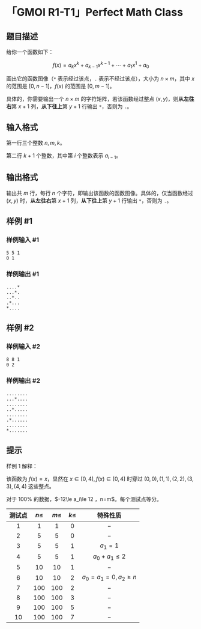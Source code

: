 # 「GMOI R1-T1」Perfect Math Class

## 题目描述

给你一个函数如下：

$$f(x)=a_kx^k+a_{k-1}x^{k-1}+\cdots+a_1x^1+a_0$$

画出它的函数图像（`*` 表示经过该点，`.` 表示不经过该点），大小为 $n\times m$，其中 $x$ 的范围是 $[0,n-1]$，$f(x)$ 的范围是 $[0,m-1]$。

具体的，你需要输出一个 $n\times m$ 的字符矩阵，若该函数经过整点 $(x,y)$，则**从左往右**第 $x+1$ 列，**从下往上**第 $y+1$ 行输出 `*`，否则为 `.`。

## 输入格式

第一行三个整数 $n,m,k$。

第二行 $k+1$ 个整数，其中第 $i$ 个整数表示 $a_{i-1}$。

## 输出格式

输出共 $m$ 行，每行 $n$ 个字符，即输出该函数的函数图像。具体的，仅当函数经过 $(x,y)$ 时，**从左往右**第 $x+1$ 列，**从下往上**第 $y+1$ 行输出 `*`，否则为 `.`。

## 样例 #1

### 样例输入 #1
```
5 5 1
0 1
```

### 样例输出 #1

```
....*
...*.
..*..
.*...
*....
```

## 样例 #2

### 样例输入 #2
```
8 8 1
0 2
```

### 样例输出 #2

```
........
...*....
........
..*.....
........
.*......
........
*.......
```

## 提示

样例 $1$ 解释：

该函数为 $f(x)=x$，显然在 $x\in[0,4], f(x)\in[0,4]$ 时穿过 $(0,0),(1,1),(2,2),(3,3),(4,4)$ 这些整点。

对于 $100\%$ 的数据，$-12\le a_i\le 12
$，$n=m$。每个测试点等分。

| 测试点 | $n\le$ | $m\le$ | $k\le$ | 特殊性质 |
| :----------: | :----------: | :----------: | :----------: | :----------: |
| $1$ | $1$ | $1$ | $0$ | $-$ |
| $2$ | $5$ | $5$ | $0$ | $-$ |
| $3$ | $5$ | $5$ | $1$ | $a_1=1$ |
| $4$ | $5$ | $5$ | $1$ | $a_0+a_1\le 2$ |
| $5$ | $10$ | $10$ | $1$ | $-$ |
| $6$ | $10$ | $10$ | $2$ | $a_0=a_1=0,a_2\ge n$ |
| $7$ | $100$ | $100$ | $2$ | $-$ |
| $8$ | $100$ | $100$ | $3$ | $-$ |
| $9$ | $100$ | $100$ | $5$ | $-$ |
| $10$ | $100$ | $100$ | $7$ | $-$ |
